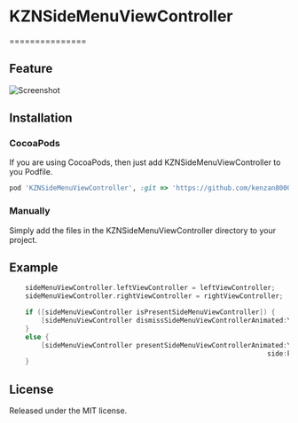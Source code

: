# KZNSideMenuViewController
===============


## Feature
![Screenshot](https://raw2.github.com/kenzan8000/KZNSideMenuViewController/master/Screenshot/Screenshot.gif "Screenshot")


## Installation

### CocoaPods
If you are using CocoaPods, then just add KZNSideMenuViewController to you Podfile.
```ruby
pod 'KZNSideMenuViewController', :git => 'https://github.com/kenzan8000/KZNSideMenuViewController.git'
```

### Manually
Simply add the files in the KZNSideMenuViewController directory to your project.


## Example
```objective-c
    sideMenuViewController.leftViewController = leftViewController;
    sideMenuViewController.rightViewController = rightViewController;
```
```objective-c
    if ([sideMenuViewController isPresentSideMenuViewController]) {
        [sideMenuViewController dismissSideMenuViewControllerAnimated:YES];
    }
    else {
        [sideMenuViewController presentSideMenuViewControllerAnimated:YES
                                                                 side:kKZNSideMenuViewControllerSideLeft];
    }
```


## License
Released under the MIT license.
